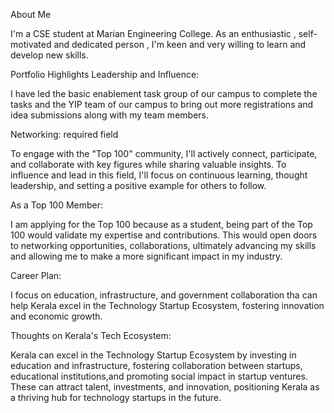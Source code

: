 About Me

   I'm a CSE student at Marian Engineering College. As an enthusiastic , self-motivated and dedicated person , I'm keen and very willing to learn and develop new skills. 

Portfolio Highlights
Leadership and Influence: 

   I have led the basic enablement task group of our campus to complete the tasks and the YIP team of our campus to bring out more registrations and idea submissions along with my team members.

Networking: required field

   To engage with the "Top 100" community, I'll actively connect, participate, and collaborate with key figures while sharing valuable insights. To influence and lead in this field, I'll focus on continuous learning, thought leadership, and setting a positive example for others to follow.

As a Top 100 Member: 

  I am applying for the Top 100 because as a student, being part of the Top 100 would validate my expertise and contributions. This would open doors to networking opportunities, collaborations, ultimately advancing my skills and allowing me to make a more significant impact in my industry.

Career Plan: 

  I focus on education, infrastructure, and government collaboration tha can help Kerala excel in the Technology Startup Ecosystem, fostering innovation and economic growth.

Thoughts on Kerala's Tech Ecosystem: 

   Kerala can excel in the Technology Startup Ecosystem by investing in education and infrastructure, fostering collaboration between startups, educational institutions,and promoting social impact in startup ventures. These can attract talent, investments, and innovation, positioning Kerala as a thriving hub for technology startups in the future.


